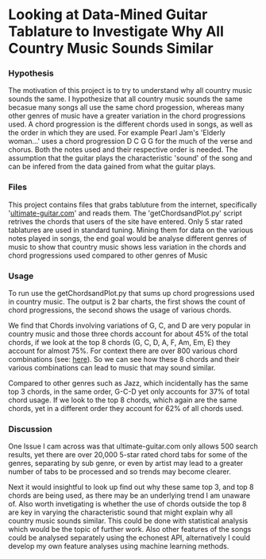 # Looking at Data-Mined Guitar Tablature to Investigate Why All Country Music Sounds Similar 

### Hypothesis
The motivation of this project is to try to understand why all country music sounds the same. I hypothesize that all country music sounds the same becasue many songs all use the same chord progession, whereas many other genres of music have a greater variation in the chord 
progressions used.
A chord progression is the different chords used in songs, as well as the order in which they are used. For example Pearl Jam's 'Elderly woman...' uses a chord progression D C G G for the much of the verse and chorus.
Both the notes used and their respective order is needed. The assumption that the guitar plays the characteristic 'sound' of the song and can be infered from the data gained from what the guitar plays.

### Files
This project contains files that grabs tabluture from the internet, specifically '[ultimate-guitar.com](ultimate-guitar.com)' and reads them. 
The 'getChordsandPlot.py' script retrives the chords that users of the site have entered. Only 5 star rated tablatures are used in standard tuning. 
Mining them for data on the various notes played in songs, the end goal would be analyse different genres of music to show that country music shows less variation in the chords and chord progressions used compared to other genres of Music

### Usage
To run use the getChordsandPlot.py that sums up chord progressions used in country music.
The output is  2 bar charts, the first shows the count of chord progressions, the second shows the usage of various chords.

We find that Chords involving variations of G, C, and D are very popular in country music and those three chords account for about 45% of the total chords, if we look at the top 8 chords (G, C, D, A, F, Am, Em, E) they account for almost 75%. For context there are over 800 various chord combinations (see: [here](https://tabs.ultimate-guitar.com/m/misc/all_the_chords_crd.htm)). So we can see how these 8 chords and their various combinations can lead to music that may sound similar.

Compared to other genres such as Jazz, which incidentally has the same top 3 chords, in the same order, G-C-D yet only accounts for 37% of total chord usage. If we look to the top 8 chords, which again are the same chords, yet in a different order they account for 62% of all chords used.

### Discussion
One Issue I cam across was that ultimate-guitar.com only allows 500 search results, yet there are over 20,000 5-star rated chord tabs for some of the genres, separating by sub genre, or even by artist may lead to a greater number of tabs to be processed and so trends may become clearer.

Next it would insightful to look up find out why these same top 3, and top 8 chords are being used, as there may be an underlying trend I am unaware of. Also worth invetigating is whether the use of chords outside the top 8 are key in varying the characteristic sound that might explain why all country music sounds similar.
This could be done with statistical analysis which would be the topic of further work. Also other features of the songs could be analysed separately using the echonest API, alternatively I could develop my own feature analyses using machine learning methods.
